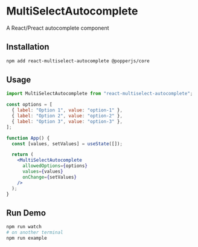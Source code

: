 # MultiSelectAutocomplete

A React/Preact autocomplete component

## Installation

```bash
npm add react-multiselect-autocomplete @popperjs/core
```

## Usage

```jsx
import MultiSelectAutocomplete from "react-multiselect-autocomplete";

const options = [
  { label: "Option 1", value: "option-1" },
  { label: "Option 2", value: "option-2" },
  { label: "Option 3", value: "option-3" },
];

function App() {
  const [values, setValues] = useState([]);

  return (
    <MultiSelectAutocomplete
      allowedOptions={options}
      values={values}
      onChange={setValues}
    />
  );
}
```

## Run Demo

```bash
npm run watch
# on another terminal
npm run example
```